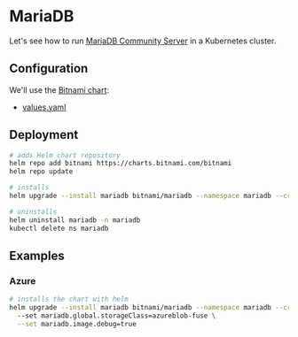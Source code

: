 # MariaDB

Let's see how to run [MariaDB Community Server](https://mariadb.com/products/community-server/) in a Kubernetes cluster.

## Configuration

We'll use the [Bitnami chart](https://bitnami.com/stack/mariadb/helm):

- [values.yaml](https://github.com/bitnami/charts/blob/main/bitnami/mariadb/values.yaml)

## Deployment

```bash
# adds Helm chart repository
helm repo add bitnami https://charts.bitnami.com/bitnami
helm repo update

# installs
helm upgrade --install mariadb bitnami/mariadb --namespace mariadb --create-namespace

# uninstalls
helm uninstall mariadb -n mariadb
kubectl delete ns mariadb
```

## Examples

### Azure

```bash
# installs the chart with helm
helm upgrade --install mariadb bitnami/mariadb --namespace mariadb --create-namespace
  --set mariadb.global.storageClass=azureblob-fuse \
  --set mariadb.image.debug=true
```

